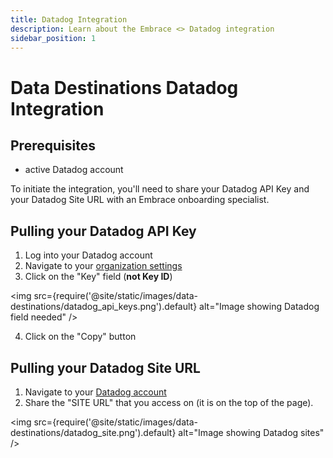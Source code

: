 ```yaml
---
title: Datadog Integration
description: Learn about the Embrace <> Datadog integration
sidebar_position: 1
---
```


# Data Destinations Datadog Integration

## Prerequisites

- active Datadog account

To initiate the integration, you'll need to share your Datadog API Key and your Datadog Site URL with an Embrace onboarding specialist.

## Pulling your Datadog API Key

1. Log into your Datadog account
2. Navigate to your [organization settings](https://app.datadoghq.com/organization-settings/api-keys)
3. Click on the "Key" field (**not Key ID**)

<img src={require('@site/static/images/data-destinations/datadog_api_keys.png').default} alt="Image showing Datadog field needed" />

4. Click on the "Copy" button

## Pulling your Datadog Site URL

1. Navigate to your [Datadog account](https://us5.datadoghq.com/dashboard/lists)
2. Share the "SITE URL" that you access on (it is on the top of the page).

<img src={require('@site/static/images/data-destinations/datadog_site.png').default} alt="Image showing Datadog sites" />
